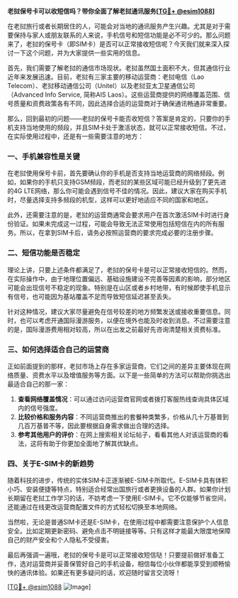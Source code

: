 **老挝保号卡可以收短信吗？带你全面了解老挝通讯服务[[TG💪+ @esim1088](https://t.me/s/esim1088)]**

在老挝旅行或者长期居住的人，可能会对当地的通讯服务产生兴趣。尤其是对于需要保持与家人或朋友联系的人来说，手机信号和短信功能是必不可少的。那么问题来了，老挝的保号卡（即SIM卡）是否可以正常接收短信呢？今天我们就来深入探讨一下这个问题，并为大家提供一些实用的信息。

首先，我们需要了解老挝的通信市场现状。老挝虽然国土面积不大，但其通信行业近年来发展迅速。目前，老挝有三家主要的移动运营商：老挝电信（Lao Telecom）、老挝移动通信公司（Unitel）以及老挝亚太卫星通信公司（Advanced Info Service, 简称AIS Laos）。这些运营商提供的网络覆盖范围、信号质量和资费政策各有不同，因此选择合适的运营商对于确保通讯畅通非常重要。

那么，回到最初的问题——老挝的保号卡能否收短信？答案是肯定的，只要你的手机支持当地使用的频段，并且SIM卡处于激活状态，就可以正常接收短信。不过，在实际使用过程中，还是有一些需要注意的地方：

### **一、手机兼容性是关键**

在老挝使用保号卡前，首先要确认你的手机是否支持当地运营商的网络频段。例如，如果你的手机只支持GSM频段，而老挝的某些区域可能已经升级到了更先进的4G LTE网络，那么你可能会遇到信号不佳的情况。因此，建议大家在购买手机时，尽量选择支持多频段的机型，这样可以更好地适应不同的国家和地区。

此外，还需要注意的是，老挝的运营商通常会要求用户在首次激活SIM卡时进行身份验证。如果未完成这一过程，可能会导致无法正常使用包括短信在内的所有服务。所以，在拿到SIM卡后，请务必按照运营商的要求完成必要的注册步骤。

### **二、短信功能是否稳定**

理论上讲，只要上述条件都满足了，老挝的保号卡是可以正常接收短信的。然而，在实际操作中，由于地理位置偏远、基础设施建设不完善等因素的影响，部分地区可能会出现信号不稳定的现象。特别是在山区或者乡村地带，有时候即使手机显示有信号，也可能因为基站覆盖不足而导致短信延迟甚至丢失。

针对这种情况，建议大家尽量避免在信号较差的地方频繁发送或接收重要信息。同时，也可以考虑开通国际漫游服务，以便在境外也能及时收到消息。不过需要注意的是，国际漫游费用相对较高，所以在出发之前最好先咨询清楚相关资费标准。

### **三、如何选择适合自己的运营商**

正如前面提到的那样，老挝市场上存在多家运营商，它们之间的差异主要体现在网络质量、资费水平以及增值服务等方面。以下是一些简单的方法可以帮助你挑选出最适合自己的那一家：

1. **查看网络覆盖情况**：可以通过访问运营商官网或者拨打客服热线查询具体区域内的信号强度。
2. **比较价格和服务内容**：不同运营商推出的套餐种类繁多，价格从几十万基普到几百万基普不等，因此要根据自身需求做出合理的选择。
3. **参考其他用户的评价**：在网上搜索相关论坛帖子，看看其他人对该运营商的看法，这将有助于你更加全面地了解其优缺点。

### **四、关于E-SIM卡的新趋势**

随着科技的进步，传统的实体SIM卡正逐渐被E-SIM卡所取代。E-SIM卡具有体积小巧、安装便捷等特点，特别适合经常出国旅行或者更换设备的人群。如果你计划长期留在老挝工作学习的话，不妨考虑一下使用E-SIM卡。它不仅能够节省空间，还能通过在线更改运营商配置文件的方式轻松切换至本地网络。

当然啦，无论是普通SIM卡还是E-SIM卡，在使用过程中都需要注意保护个人信息安全。比如定期更新密码、避免点击不明链接等等。只有这样才能最大限度地保障自己的财产安全和个人隐私不受侵害。

最后再强调一遍哦，老挝的保号卡是可以正常接收短信哒！只要提前做好准备工作，选对运营商并妥善保管好自己的手机设备，相信每位小伙伴都能享受到顺畅愉快的通讯体验。如果还有更多疑问的话，欢迎随时留言交流呀！

[[TG💪+ @esim1088](https://t.me/s/esim1088) ![Image](https://i.postimg.cc/4NQfJmqS/Snipaste-2025-05-13-00-14-12.png)]